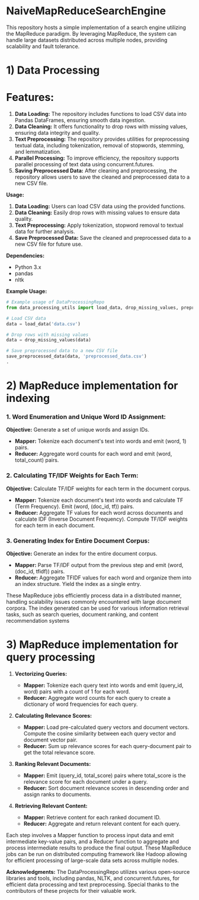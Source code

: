 # NaiveMapReduceSearchEngine
 This repository hosts a simple implementation of a search engine utilizing the MapReduce paradigm. By leveraging MapReduce, the system can handle large datasets distributed across multiple nodes, providing scalability and fault tolerance. 
# 1) Data Processing
# Features:
1. **Data Loading:** The repository includes functions to load CSV data into Pandas DataFrames, ensuring smooth data ingestion.
2. **Data Cleaning:** It offers functionality to drop rows with missing values, ensuring data integrity and quality.
3. **Text Preprocessing:** The repository provides utilities for preprocessing textual data, including tokenization, removal of stopwords, stemming, and lemmatization.
4. **Parallel Processing:** To improve efficiency, the repository supports parallel processing of text data using concurrent.futures.
5. **Saving Preprocessed Data:** After cleaning and preprocessing, the repository allows users to save the cleaned and preprocessed data to a new CSV file.

**Usage:**
1. **Data Loading:** Users can load CSV data using the provided functions.
2. **Data Cleaning:** Easily drop rows with missing values to ensure data quality.
3. **Text Preprocessing:** Apply tokenization, stopword removal to textual data for further analysis.
4. **Save Preprocessed Data:** Save the cleaned and preprocessed data to a new CSV file for future use.

**Dependencies:**
- Python 3.x
- pandas
- nltk

**Example Usage:**
```python
# Example usage of DataProcessingRepo
from data_processing_utils import load_data, drop_missing_values, preprocess_text, parallel_preprocess, save_preprocessed_data

# Load CSV data
data = load_data('data.csv')

# Drop rows with missing values
data = drop_missing_values(data)

# Save preprocessed data to a new CSV file
save_preprocessed_data(data, 'preprocessed_data.csv')
.
```
# 2) MapReduce implementation for indexing

### 1. Word Enumeration and Unique Word ID Assignment:

**Objective:** Generate a set of unique words and assign IDs.

- **Mapper:** Tokenize each document's text into words and emit (word, 1) pairs.
- **Reducer:** Aggregate word counts for each word and emit (word, total_count) pairs.

### 2. Calculating TF/IDF Weights for Each Term:

**Objective:** Calculate TF/IDF weights for each term in the document corpus.

- **Mapper:** Tokenize each document's text into words and calculate TF (Term Frequency). Emit (word, (doc_id, tf)) pairs.
- **Reducer:** Aggregate TF values for each word across documents and calculate IDF (Inverse Document Frequency). Compute TF/IDF weights for each term in each document.

### 3. Generating Index for Entire Document Corpus:

**Objective:** Generate an index for the entire document corpus.

- **Mapper:** Parse TF/IDF output from the previous step and emit (word, (doc_id, tfidf)) pairs.
- **Reducer:** Aggregate TFIDF values for each word and organize them into an index structure. Yield the index as a single entry.

These MapReduce jobs efficiently process data in a distributed manner, handling scalability issues commonly encountered with large document corpora. The index generated can be used for various information retrieval tasks, such as search queries, document ranking, and content recommendation systems

# 3) MapReduce implementation for query processing

1. **Vectorizing Queries:**
   - **Mapper:** Tokenize each query text into words and emit (query_id, word) pairs with a count of 1 for each word.
   - **Reducer:** Aggregate word counts for each query to create a dictionary of word frequencies for each query.

2. **Calculating Relevance Scores:**
   - **Mapper:** Load pre-calculated query vectors and document vectors. Compute the cosine similarity between each query vector and document vector pair.
   - **Reducer:** Sum up relevance scores for each query-document pair to get the total relevance score.

3. **Ranking Relevant Documents:**
   - **Mapper:** Emit (query_id, total_score) pairs where total_score is the relevance score for each document under a query.
   - **Reducer:** Sort document relevance scores in descending order and assign ranks to documents.

4. **Retrieving Relevant Content:**
   - **Mapper:** Retrieve content for each ranked document ID.
   - **Reducer:** Aggregate and return relevant content for each query.

Each step involves a Mapper function to process input data and emit intermediate key-value pairs, and a Reducer function to aggregate and process intermediate results to produce the final output. These MapReduce jobs can be run on distributed computing framework like Hadoop allowing for efficient processing of large-scale data sets across multiple nodes.

**Acknowledgments:**
The DataProcessingRepo utilizes various open-source libraries and tools, including pandas, NLTK, and concurrent.futures, for efficient data processing and text preprocessing. Special thanks to the contributors of these projects for their valuable work.
